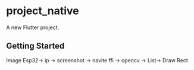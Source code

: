 # project_native

A new Flutter project.

## Getting Started

Image Esp32-> ip -> screenshot -> navite ffi -> opencv -> List<Position>-> Draw Rect
